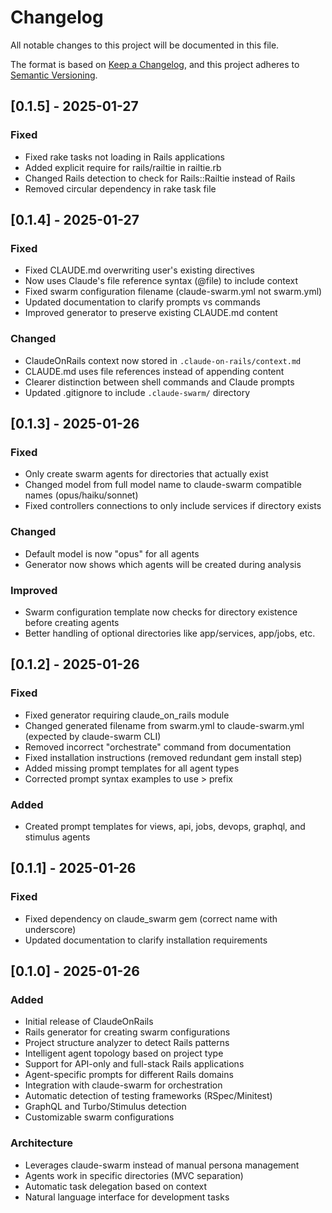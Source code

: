 # Changelog

All notable changes to this project will be documented in this file.

The format is based on [Keep a Changelog](https://keepachangelog.com/en/1.0.0/),
and this project adheres to [Semantic Versioning](https://semver.org/spec/v2.0.0.html).

## [0.1.5] - 2025-01-27

### Fixed
- Fixed rake tasks not loading in Rails applications
- Added explicit require for rails/railtie in railtie.rb
- Changed Rails detection to check for Rails::Railtie instead of Rails
- Removed circular dependency in rake task file

## [0.1.4] - 2025-01-27

### Fixed
- Fixed CLAUDE.md overwriting user's existing directives
- Now uses Claude's file reference syntax (@file) to include context
- Fixed swarm configuration filename (claude-swarm.yml not swarm.yml)
- Updated documentation to clarify prompts vs commands
- Improved generator to preserve existing CLAUDE.md content

### Changed
- ClaudeOnRails context now stored in `.claude-on-rails/context.md`
- CLAUDE.md uses file references instead of appending content
- Clearer distinction between shell commands and Claude prompts
- Updated .gitignore to include `.claude-swarm/` directory

## [0.1.3] - 2025-01-26

### Fixed
- Only create swarm agents for directories that actually exist
- Changed model from full model name to claude-swarm compatible names (opus/haiku/sonnet)
- Fixed controllers connections to only include services if directory exists

### Changed
- Default model is now "opus" for all agents
- Generator now shows which agents will be created during analysis

### Improved
- Swarm configuration template now checks for directory existence before creating agents
- Better handling of optional directories like app/services, app/jobs, etc.

## [0.1.2] - 2025-01-26

### Fixed
- Fixed generator requiring claude_on_rails module
- Changed generated filename from swarm.yml to claude-swarm.yml (expected by claude-swarm CLI)
- Removed incorrect "orchestrate" command from documentation
- Fixed installation instructions (removed redundant gem install step)
- Added missing prompt templates for all agent types
- Corrected prompt syntax examples to use > prefix

### Added
- Created prompt templates for views, api, jobs, devops, graphql, and stimulus agents

## [0.1.1] - 2025-01-26

### Fixed
- Fixed dependency on claude_swarm gem (correct name with underscore)
- Updated documentation to clarify installation requirements

## [0.1.0] - 2025-01-26

### Added
- Initial release of ClaudeOnRails
- Rails generator for creating swarm configurations
- Project structure analyzer to detect Rails patterns
- Intelligent agent topology based on project type
- Support for API-only and full-stack Rails applications
- Agent-specific prompts for different Rails domains
- Integration with claude-swarm for orchestration
- Automatic detection of testing frameworks (RSpec/Minitest)
- GraphQL and Turbo/Stimulus detection
- Customizable swarm configurations

### Architecture
- Leverages claude-swarm instead of manual persona management
- Agents work in specific directories (MVC separation)
- Automatic task delegation based on context
- Natural language interface for development tasks